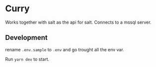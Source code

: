 # Curry

Works together with salt as the api for salt.
Connects to a mssql server.

## Development

rename `.env.sample` to `.env` and go trought all the env var.

Run `yarn dev` to start.
